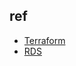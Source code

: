 ## ref

+ [Terraform](https://www.jianshu.com/p/0aebea117cae)
+ [RDS](https://help.aliyun.com/document_detail/67687.html)